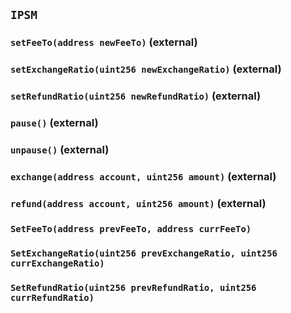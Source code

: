 ## `IPSM`






### `setFeeTo(address newFeeTo)` (external)





### `setExchangeRatio(uint256 newExchangeRatio)` (external)





### `setRefundRatio(uint256 newRefundRatio)` (external)





### `pause()` (external)





### `unpause()` (external)





### `exchange(address account, uint256 amount)` (external)





### `refund(address account, uint256 amount)` (external)






### `SetFeeTo(address prevFeeTo, address currFeeTo)`





### `SetExchangeRatio(uint256 prevExchangeRatio, uint256 currExchangeRatio)`





### `SetRefundRatio(uint256 prevRefundRatio, uint256 currRefundRatio)`





